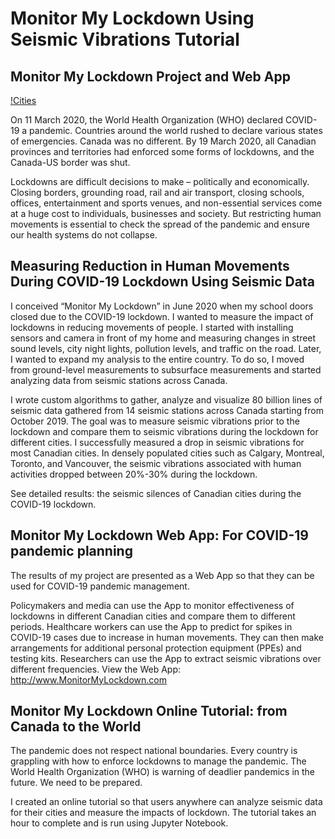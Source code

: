 # Monitor My Lockdown Using Seismic Vibrations Tutorial


## Monitor My Lockdown Project and Web App

[!Cities](/images/all_cities_histogram.jpg)

On 11 March 2020, the World Health Organization (WHO) declared COVID-19 a pandemic. Countries around the world rushed to declare various states of emergencies. Canada was no different. By 19 March 2020, all Canadian provinces and territories had enforced some forms of lockdowns, and the Canada-US border was shut.

Lockdowns are difficult decisions to make – politically and economically. Closing borders, grounding road, rail and air transport, closing schools, offices, entertainment and sports venues, and non-essential services come at a huge cost to individuals, businesses and society. But restricting human movements is essential to check the spread of the pandemic and ensure our health systems do not collapse.

## Measuring Reduction in Human Movements During COVID-19 Lockdown Using Seismic Data

I conceived “Monitor My Lockdown” in June 2020 when my school doors closed due to the COVID-19 lockdown. I wanted to measure the impact of lockdowns in reducing movements of people. I started with installing sensors and camera in front of my home and measuring changes in street sound levels, city night lights, pollution levels, and traffic on the road. Later, I wanted to expand my analysis to the entire country. To do so, I moved from ground-level measurements to subsurface measurements and started analyzing data from seismic stations across Canada.

I wrote custom algorithms to gather, analyze and visualize 80 billion lines of seismic data gathered from 14 seismic stations across Canada starting from October 2019. The goal was to measure seismic vibrations prior to the lockdown and compare them to seismic vibrations during the lockdown for different cities. I successfully measured a drop in seismic vibrations for most Canadian cities. In densely populated cities such as Calgary, Montreal, Toronto, and Vancouver, the seismic vibrations associated with human activities dropped between 20%-30% during the lockdown.

See detailed results: the seismic silences of Canadian cities during the COVID-19 lockdown.

## Monitor My Lockdown Web App: For COVID-19 pandemic planning

The results of my project are presented as a Web App so that they can be used for COVID-19 pandemic management.

Policymakers and media can use the App to monitor effectiveness of lockdowns in different Canadian cities and compare them to different periods.
Healthcare workers can use the App to predict for spikes in COVID-19 cases due to increase in human movements. They can then make arrangements for additional personal protection equipment (PPEs) and testing kits.
Researchers can use the App to extract seismic vibrations over different frequencies.
View the Web App: http://www.MonitorMyLockdown.com

## Monitor My Lockdown Online Tutorial: from Canada to the World

The pandemic does not respect national boundaries. Every country is grappling with how to enforce lockdowns to manage the pandemic. The World Health Organization (WHO) is warning of deadlier pandemics in the future. We need to be prepared.

I created an online tutorial so that users anywhere can analyze seismic data for their cities and measure the impacts of lockdown. The tutorial takes an hour to complete and is run using Jupyter Notebook.

